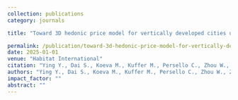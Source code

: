 ```yaml
---
collection: publications
category: journals

title: "Toward 3D hedonic price model for vertically developed cities using street view images and machine learning methods"

permalink: /publication/toward-3d-hedonic-price-model-for-vertically-developed-cities-using-street-view-images-and-machine-learning-methods
date: 2025-01-01
venue: "Habitat International"
citation: "Ying Y., Dai S., Koeva M., Kuffer M., Persello C., Zhou W., Zevenbergen J. Toward 3D hedonic price model for vertically developed cities using street view images and machine learning methods. Habitat International 156 (2025): 103288."
authors: "Ying Y., Dai S., Koeva M., Kuffer M., Persello C., Zhou W., Zevenbergen J."
impact_factor: ""
abstract: ""
---
```

